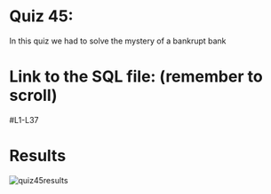# Quiz 45:

In this quiz we had to solve the mystery of a bankrupt bank

# Link to the SQL file: (remember to scroll)

#L1-L37

# Results 

![quiz45results](./)

